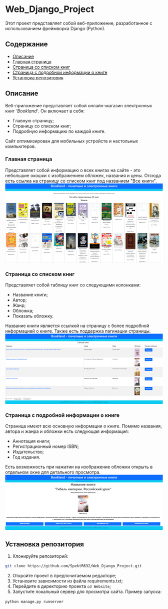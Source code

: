 # Web_Django_Project
Этот проект представляет собой веб-приложение, разработанное с использованием фреймворка Django (Python).

## Содержание
- [Описание](#описание)
- [Главная страница](#главная-страница-)
- [Страница со списком книг](#страница-со-списком-книг)
- [Страница с подробной информации о книге](#страница-с-подробной-информации-о-книге)
- [Установка репозитория](#установка-репозитория)

## Описание
Веб-приложение представляет собой онлайн-магазин электронных книг _'Bookland'_. Он включает в себя: 
- Главную страницу;
- Страницу со списком книг;
- Подробную информацию по каждой книге.

Сайт оптимизирован для мобильных устройств и настольных компьютеров.

### Главная страница 
Представляет собой информацию о всех книгах на сайте  - это небольшие окошки с изображением обложек, 
названия и цены. Отсюда есть ссылка на страницу со списком книг под названием "Все книги".
 ![img.png](img_for_readme/img.png)

### Страница со списком книг

Представляет собой таблицу книг со следующими колонками: 
- Название книги;
- Автор; 
- Жанр; 
- Обложка; 
- Показать обложку.

Название книги является ссылкой на страницу с более подробной информацией о книге. 
Также есть поддержка пагинации страницы.
![img_1.png](img_for_readme/img_1.png)

### Страница с подробной информации о книге
Страница имеют всю основную информации о книге. 
Помимо названия, автора и жанра и обложки есть следующая информация: 
- Аннотация книги; 
- Регистрационный номер ISBN;
- Издательство;
- Год издания.

Есть возможность при нажатии на изображение обложки открыть в отдельном окне для детального просмотра.
![img.png](img_for_readme/img_3.png)

## Установка репозитория
1. Клонируйте репозиторий:
```bash
git clone https://github.com/SpektR632/Web_Django_Project.git
```
2. Откройте проект в предпочитаемом редакторе;
3. Установите зависимости из файла requirements.txt;
4. Перейдите в директорию проекта ```cd Website```;
5. Запустите локальный сервер для просмотра сайта. Пример запуска: 

```python manage.py runserver```
